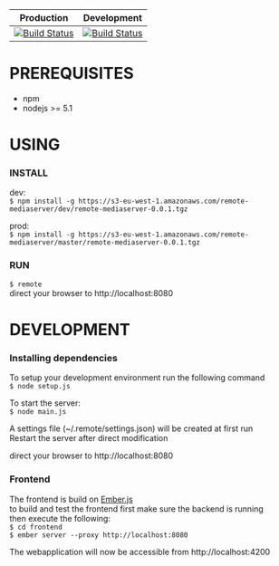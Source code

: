 Production | Development
--- | ---
[![Build Status](https://travis-ci.org/OwenRay/Remote-MediaServer.svg?branch=master)](https://travis-ci.org/OwenRay/Remote-MediaServer) | [![Build Status](https://travis-ci.org/OwenRay/Remote-MediaServer.svg?branch=dev)](https://travis-ci.org/OwenRay/Remote-MediaServer)

# PREREQUISITES
- npm  
- nodejs >= 5.1

# USING
### INSTALL
dev:  
`$ npm install -g https://s3-eu-west-1.amazonaws.com/remote-mediaserver/dev/remote-mediaserver-0.0.1.tgz`  

prod:  
`$ npm install -g https://s3-eu-west-1.amazonaws.com/remote-mediaserver/master/remote-mediaserver-0.0.1.tgz`  
### RUN
`$ remote`  
direct your browser to http://localhost:8080

# DEVELOPMENT
### Installing dependencies
To setup your development environment run the following command  
`$ node setup.js`  
  
To start the server:  
`$ node main.js`  
  
A settings file (~/.remote/settings.json) will be created at first run  
Restart the server after direct modification  
  
direct your browser to http://localhost:8080  
  
### Frontend
The frontend is build on [Ember.js](emberjs.com)   
to build and test the frontend first make sure the backend is running  
then execute the following:  
`$ cd frontend`  
`$ ember server --proxy http://localhost:8080`  
  
The webapplication will now be accessible from http://localhost:4200
